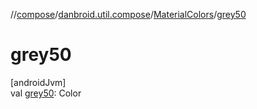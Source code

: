 //[compose](../../../index.md)/[danbroid.util.compose](../index.md)/[MaterialColors](index.md)/[grey50](grey50.md)

# grey50

[androidJvm]\
val [grey50](grey50.md): Color
